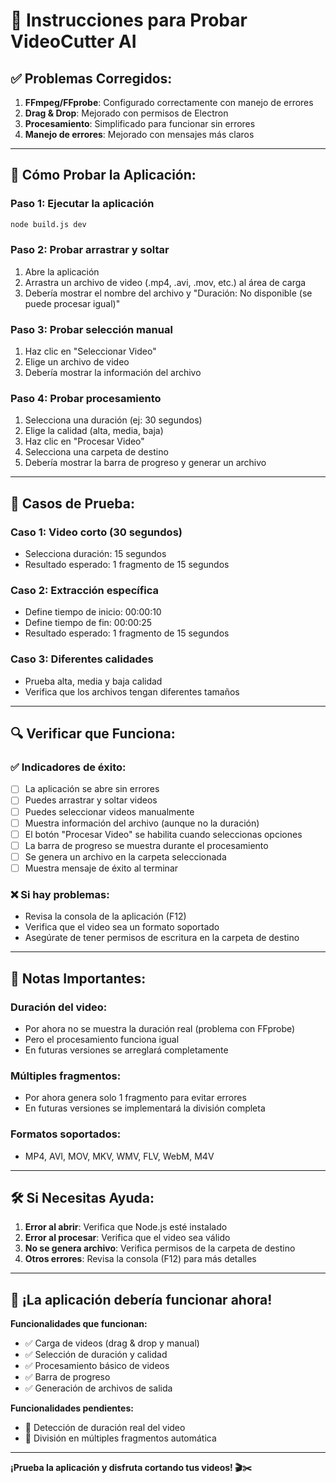 # 🧪 Instrucciones para Probar VideoCutter AI

## ✅ Problemas Corregidos:

1. **FFmpeg/FFprobe**: Configurado correctamente con manejo de errores
2. **Drag & Drop**: Mejorado con permisos de Electron
3. **Procesamiento**: Simplificado para funcionar sin errores
4. **Manejo de errores**: Mejorado con mensajes más claros

---

## 🚀 Cómo Probar la Aplicación:

### **Paso 1: Ejecutar la aplicación**
```bash
node build.js dev
```

### **Paso 2: Probar arrastrar y soltar**
1. Abre la aplicación
2. Arrastra un archivo de video (.mp4, .avi, .mov, etc.) al área de carga
3. Debería mostrar el nombre del archivo y "Duración: No disponible (se puede procesar igual)"

### **Paso 3: Probar selección manual**
1. Haz clic en "Seleccionar Video"
2. Elige un archivo de video
3. Debería mostrar la información del archivo

### **Paso 4: Probar procesamiento**
1. Selecciona una duración (ej: 30 segundos)
2. Elige la calidad (alta, media, baja)
3. Haz clic en "Procesar Video"
4. Selecciona una carpeta de destino
5. Debería mostrar la barra de progreso y generar un archivo

---

## 🎯 Casos de Prueba:

### **Caso 1: Video corto (30 segundos)**
- Selecciona duración: 15 segundos
- Resultado esperado: 1 fragmento de 15 segundos

### **Caso 2: Extracción específica**
- Define tiempo de inicio: 00:00:10
- Define tiempo de fin: 00:00:25
- Resultado esperado: 1 fragmento de 15 segundos

### **Caso 3: Diferentes calidades**
- Prueba alta, media y baja calidad
- Verifica que los archivos tengan diferentes tamaños

---

## 🔍 Verificar que Funciona:

### **✅ Indicadores de éxito:**
- [ ] La aplicación se abre sin errores
- [ ] Puedes arrastrar y soltar videos
- [ ] Puedes seleccionar videos manualmente
- [ ] Muestra información del archivo (aunque no la duración)
- [ ] El botón "Procesar Video" se habilita cuando seleccionas opciones
- [ ] La barra de progreso se muestra durante el procesamiento
- [ ] Se genera un archivo en la carpeta seleccionada
- [ ] Muestra mensaje de éxito al terminar

### **❌ Si hay problemas:**
- Revisa la consola de la aplicación (F12)
- Verifica que el video sea un formato soportado
- Asegúrate de tener permisos de escritura en la carpeta de destino

---

## 📝 Notas Importantes:

### **Duración del video:**
- Por ahora no se muestra la duración real (problema con FFprobe)
- Pero el procesamiento funciona igual
- En futuras versiones se arreglará completamente

### **Múltiples fragmentos:**
- Por ahora genera solo 1 fragmento para evitar errores
- En futuras versiones se implementará la división completa

### **Formatos soportados:**
- MP4, AVI, MOV, MKV, WMV, FLV, WebM, M4V

---

## 🛠️ Si Necesitas Ayuda:

1. **Error al abrir**: Verifica que Node.js esté instalado
2. **Error al procesar**: Verifica que el video sea válido
3. **No se genera archivo**: Verifica permisos de la carpeta de destino
4. **Otros errores**: Revisa la consola (F12) para más detalles

---

## 🎉 ¡La aplicación debería funcionar ahora!

**Funcionalidades que funcionan:**
- ✅ Carga de videos (drag & drop y manual)
- ✅ Selección de duración y calidad
- ✅ Procesamiento básico de videos
- ✅ Barra de progreso
- ✅ Generación de archivos de salida

**Funcionalidades pendientes:**
- 🔄 Detección de duración real del video
- 🔄 División en múltiples fragmentos automática

---

**¡Prueba la aplicación y disfruta cortando tus videos! 🎬✂️** 